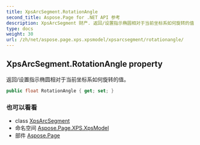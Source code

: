 ```yaml
---
title: XpsArcSegment.RotationAngle
second_title: Aspose.Page for .NET API 参考
description: XpsArcSegment 财产. 返回/设置指示椭圆相对于当前坐标系如何旋转的值
type: docs
weight: 30
url: /zh/net/aspose.page.xps.xpsmodel/xpsarcsegment/rotationangle/
---
```

## XpsArcSegment.RotationAngle property

返回/设置指示椭圆相对于当前坐标系如何旋转的值。

```csharp
public float RotationAngle { get; set; }
```

### 也可以看看

* class [XpsArcSegment](../)
* 命名空间 [Aspose.Page.XPS.XpsModel](../../xpsarcsegment/)
* 部件 [Aspose.Page](../../../)


